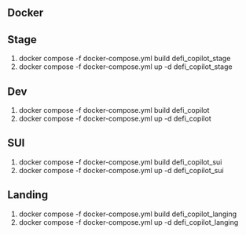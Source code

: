 ## Docker

## Stage

1. docker compose -f docker-compose.yml build defi_copilot_stage
2. docker compose -f docker-compose.yml up -d defi_copilot_stage

## Dev

1. docker compose -f docker-compose.yml build defi_copilot
2. docker compose -f docker-compose.yml up -d defi_copilot

## SUI

1. docker compose -f docker-compose.yml build defi_copilot_sui
2. docker compose -f docker-compose.yml up -d defi_copilot_sui

## Landing

1. docker compose -f docker-compose.yml build defi_copilot_langing
2. docker compose -f docker-compose.yml up -d defi_copilot_langing
